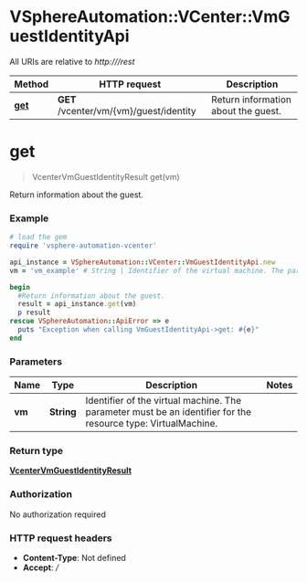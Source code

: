 # VSphereAutomation::VCenter::VmGuestIdentityApi

All URIs are relative to *http:///rest*

Method | HTTP request | Description
------------- | ------------- | -------------
[**get**](VmGuestIdentityApi.md#get) | **GET** /vcenter/vm/{vm}/guest/identity | Return information about the guest.


# **get**
> VcenterVmGuestIdentityResult get(vm)

Return information about the guest.

### Example
```ruby
# load the gem
require 'vsphere-automation-vcenter'

api_instance = VSphereAutomation::VCenter::VmGuestIdentityApi.new
vm = 'vm_example' # String | Identifier of the virtual machine. The parameter must be an identifier for the resource type: VirtualMachine.

begin
  #Return information about the guest.
  result = api_instance.get(vm)
  p result
rescue VSphereAutomation::ApiError => e
  puts "Exception when calling VmGuestIdentityApi->get: #{e}"
end
```

### Parameters

Name | Type | Description  | Notes
------------- | ------------- | ------------- | -------------
 **vm** | **String**| Identifier of the virtual machine. The parameter must be an identifier for the resource type: VirtualMachine. | 

### Return type

[**VcenterVmGuestIdentityResult**](VcenterVmGuestIdentityResult.md)

### Authorization

No authorization required

### HTTP request headers

 - **Content-Type**: Not defined
 - **Accept**: */*



